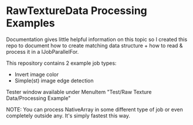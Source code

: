 # RawTextureData Processing Examples
Documentation gives little helpful information on this topic so I created this repo to document how to create matching data structure + how to read & process it in a IJobParallelFor.

This repository contains 2 example job types:
- Invert image color
- Simple(st) image edge detection

Tester window available under MenuItem "Test/Raw Texture Data/Processing Example"

NOTE: You can process NativeArray in some different type of job or even completely outside any. It's simply fastest this way.
